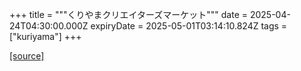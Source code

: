 +++
title = """くりやまクリエイターズマーケット"""
date = 2025-04-24T04:30:00.000Z
expiryDate = 2025-05-01T03:14:10.824Z
tags = ["kuriyama"]
+++


[[source]](https://www.town.kuriyama.hokkaido.jp/soshiki/46/6273.html)
